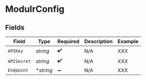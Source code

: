 # ModulrConfig


## Fields

| Field              | Type               | Required           | Description        | Example            |
| ------------------ | ------------------ | ------------------ | ------------------ | ------------------ |
| `APIKey`           | *string*           | :heavy_check_mark: | N/A                | XXX                |
| `APISecret`        | *string*           | :heavy_check_mark: | N/A                | XXX                |
| `Endpoint`         | **string*          | :heavy_minus_sign: | N/A                | XXX                |
